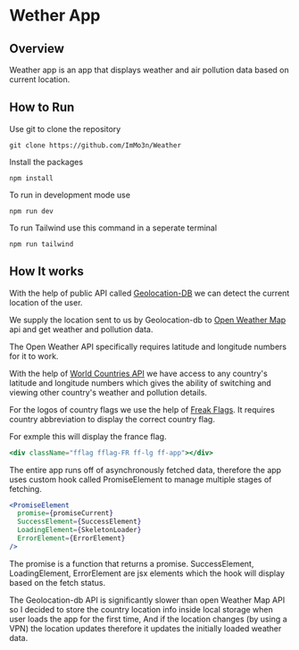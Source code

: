 <h1>Wether App</h1>
<h2>Overview</h2>
<p>
Weather app is an app that displays weather and air pollution data based on current location.
</p>
<h2>How to Run</h2>
<p>Use git to clone the repository</p>

```
git clone https://github.com/ImMo3n/Weather
```

<p>Install the packages</p>

```
npm install
```

<p>To run in development mode use</p>

```
npm run dev
```

<p>To run Tailwind use this command in a seperate terminal</p>

```
npm run tailwind
```

<h2>
How It works
</h2>
<p>
With the help of public API called <a target="_blank" href="https://geolocation-db.com/">Geolocation-DB</a> we can detect the current location of the user.
</p>
<p>
We supply the location sent to us by Geolocation-db to <a target="_blank" href="https://openweathermap.org/api">Open Weather Map</a> api and get weather and pollution data.
</p>
<p>
The Open Weather API specifically requires latitude and longitude numbers for it to work.
</p>
<p>With the help of <a target="_blank" href="http://www.geognos.com/geo/en/world-countries-API.html">World Countries API</a> we have access to any country's latitude and longitude numbers which gives the ability of switching and viewing other country's weather and pollution details.</p>
<p>For the logos of country flags we use the help of <a target="_blank" href="https://www.freakflagsprite.com/">Freak Flags</a>. It requires country abbreviation to display the correct country flag.</p>
<p>For exmple this will display the france flag.</p>

```jsx
<div className="fflag fflag-FR ff-lg ff-app"></div>
```

<p>The entire app runs off of asynchronously fetched data, therefore the app uses custom hook called PromiseElement to manage multiple stages of fetching.</p>

```jsx
<PromiseElement
  promise={promiseCurrent}
  SuccessElement={SuccessElement}
  LoadingElement={SkeletonLoader}
  ErrorElement={ErrorElement}
/>
```

<p>The promise is a function that returns a promise. SuccessElement, LoadingElement, ErrorElement are jsx elements which the hook will display based on the fetch status.<p>

<p>The Geolocation-db API is significantly slower than open Weather Map API so I decided to store the country location info inside local storage when user loads the app for the first time, And if the location changes (by using a VPN) the location updates therefore it updates the initially loaded weather data.</p>
